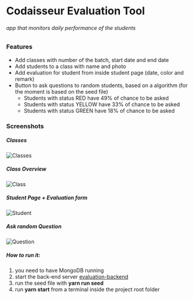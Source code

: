 # Codaisseur Evaluation Tool

###### *app that monitors daily performance of the students*

### Features
- Add classes with number of the batch, start date and end date
- Add students to a class with name and photo 
- Add evaluation for student from inside student page (date, color and remark)
- Button to ask questions to random students, based on a algorithm (for the moment is based on the seed file)
	- Students with status RED have 49% of chance to be asked
	- Students with status YELLOW have 33% of chance to be asked
	- Students with status GREEN have 18% of chance to be asked


### Screenshots
##### Classes
![Classes](http://res.cloudinary.com/tania-dm/image/upload/v1520960137/class_overview_t1zxyp.png "Classes")

##### Class Overview
![Class](http://res.cloudinary.com/tania-dm/image/upload/v1520960137/class_mgzkfw.png "Class")

##### Student Page + Evaluation form
![Student](http://res.cloudinary.com/tania-dm/image/upload/v1520960128/student_v5mm1e.png "Student")

##### Ask random Question
![Question](http://res.cloudinary.com/tania-dm/image/upload/v1520960144/question_jotoae.png "Question")

##### How to run it:
1. you need to have MongoDB running
2. start the back-end server [evaluation-backend](https://github.com/tania-dm/evaluation-backend "evaluation-backend")
3. run the seed file with **yarn run seed**
4. run **yarn start** from a terminal inside the project root folder
